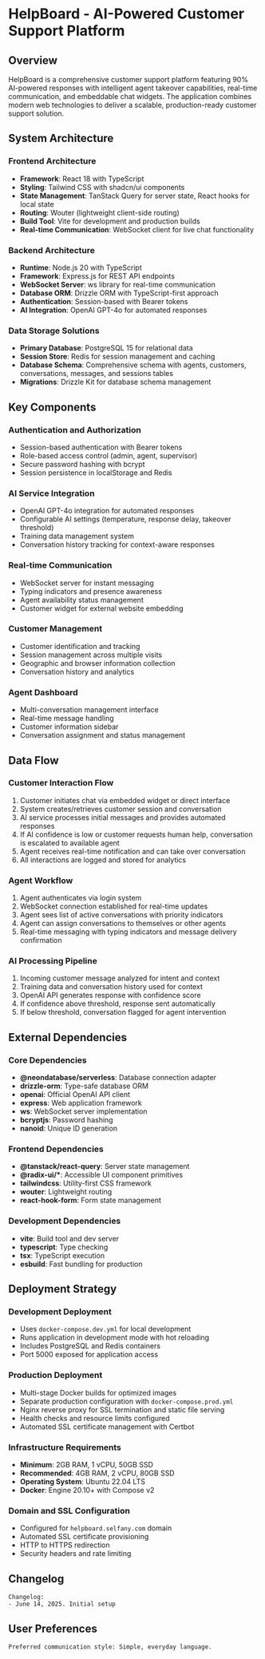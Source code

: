 # HelpBoard - AI-Powered Customer Support Platform

## Overview

HelpBoard is a comprehensive customer support platform featuring 90% AI-powered responses with intelligent agent takeover capabilities, real-time communication, and embeddable chat widgets. The application combines modern web technologies to deliver a scalable, production-ready customer support solution.

## System Architecture

### Frontend Architecture
- **Framework**: React 18 with TypeScript
- **Styling**: Tailwind CSS with shadcn/ui components
- **State Management**: TanStack Query for server state, React hooks for local state
- **Routing**: Wouter (lightweight client-side routing)
- **Build Tool**: Vite for development and production builds
- **Real-time Communication**: WebSocket client for live chat functionality

### Backend Architecture
- **Runtime**: Node.js 20 with TypeScript
- **Framework**: Express.js for REST API endpoints
- **WebSocket Server**: ws library for real-time communication
- **Database ORM**: Drizzle ORM with TypeScript-first approach
- **Authentication**: Session-based with Bearer tokens
- **AI Integration**: OpenAI GPT-4o for automated responses

### Data Storage Solutions
- **Primary Database**: PostgreSQL 15 for relational data
- **Session Store**: Redis for session management and caching
- **Database Schema**: Comprehensive schema with agents, customers, conversations, messages, and sessions tables
- **Migrations**: Drizzle Kit for database schema management

## Key Components

### Authentication and Authorization
- Session-based authentication with Bearer tokens
- Role-based access control (admin, agent, supervisor)
- Secure password hashing with bcrypt
- Session persistence in localStorage and Redis

### AI Service Integration
- OpenAI GPT-4o integration for automated responses
- Configurable AI settings (temperature, response delay, takeover threshold)
- Training data management system
- Conversation history tracking for context-aware responses

### Real-time Communication
- WebSocket server for instant messaging
- Typing indicators and presence awareness
- Agent availability status management
- Customer widget for external website embedding

### Customer Management
- Customer identification and tracking
- Session management across multiple visits
- Geographic and browser information collection
- Conversation history and analytics

### Agent Dashboard
- Multi-conversation management interface
- Real-time message handling
- Customer information sidebar
- Conversation assignment and status management

## Data Flow

### Customer Interaction Flow
1. Customer initiates chat via embedded widget or direct interface
2. System creates/retrieves customer session and conversation
3. AI service processes initial messages and provides automated responses
4. If AI confidence is low or customer requests human help, conversation is escalated to available agent
5. Agent receives real-time notification and can take over conversation
6. All interactions are logged and stored for analytics

### Agent Workflow
1. Agent authenticates via login system
2. WebSocket connection established for real-time updates
3. Agent sees list of active conversations with priority indicators
4. Agent can assign conversations to themselves or other agents
5. Real-time messaging with typing indicators and message delivery confirmation

### AI Processing Pipeline
1. Incoming customer message analyzed for intent and context
2. Training data and conversation history used for context
3. OpenAI API generates response with confidence score
4. If confidence above threshold, response sent automatically
5. If below threshold, conversation flagged for agent intervention

## External Dependencies

### Core Dependencies
- **@neondatabase/serverless**: Database connection adapter
- **drizzle-orm**: Type-safe database ORM
- **openai**: Official OpenAI API client
- **express**: Web application framework
- **ws**: WebSocket server implementation
- **bcryptjs**: Password hashing
- **nanoid**: Unique ID generation

### Frontend Dependencies
- **@tanstack/react-query**: Server state management
- **@radix-ui/\***: Accessible UI component primitives
- **tailwindcss**: Utility-first CSS framework
- **wouter**: Lightweight routing
- **react-hook-form**: Form state management

### Development Dependencies
- **vite**: Build tool and dev server
- **typescript**: Type checking
- **tsx**: TypeScript execution
- **esbuild**: Fast bundling for production

## Deployment Strategy

### Development Deployment
- Uses `docker-compose.dev.yml` for local development
- Runs application in development mode with hot reloading
- Includes PostgreSQL and Redis containers
- Port 5000 exposed for application access

### Production Deployment
- Multi-stage Docker builds for optimized images
- Separate production configuration with `docker-compose.prod.yml`
- Nginx reverse proxy for SSL termination and static file serving
- Health checks and resource limits configured
- Automated SSL certificate management with Certbot

### Infrastructure Requirements
- **Minimum**: 2GB RAM, 1 vCPU, 50GB SSD
- **Recommended**: 4GB RAM, 2 vCPU, 80GB SSD
- **Operating System**: Ubuntu 22.04 LTS
- **Docker**: Engine 20.10+ with Compose v2

### Domain and SSL Configuration
- Configured for `helpboard.selfany.com` domain
- Automated SSL certificate provisioning
- HTTP to HTTPS redirection
- Security headers and rate limiting

## Changelog
```
Changelog:
- June 14, 2025. Initial setup
```

## User Preferences
```
Preferred communication style: Simple, everyday language.
```